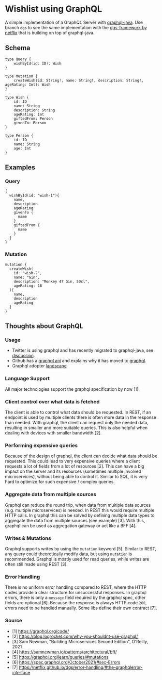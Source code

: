 # Wishlist using GraphQL

A simple implementation of a GraphQL Server with [graphql-java](https://github.com/graphql-java/graphql-java). 
Use branch `dgs` to see the same implementation with the [dgs-framework by netflix](https://github.com/netflix/dgs-framework/) that is building on top of graphql-java.

## Schema

```
type Query {
    wishById(id: ID): Wish
}

type Mutation {
    createWish(id: String!, name: String!, description: String!, ageRating: Int): Wish
}

type Wish {
    id: ID
    name: String
    description: String
    ageRating: Int
    giftedFrom: Person
    givenTo: Person
}

type Person {
    id: ID
    name: String
    age: Int
}
```

## Examples

### Query

```
{
  wishById(id: "wish-1"){
    name,
    description
    ageRating
    givenTo {
      name
    }
    giftedFrom {
      name
    }
  }
}
```

### Mutation

```
mutation {
  createWish(
    id: "wish-2",
    name: "Gin",
    description: "Monkey 47 Gin, 50cl",
    ageRating: 18
  ){
    name,
    description
    ageRating
  }
}
```

## Thoughts about GraphQL

### Usage

- Twitter is using graphql and has recently migrated to graphql-java, see [discussion](https://github.com/graphql-java/graphql-java/discussions/2591).
- Github has a [graphql api](https://docs.github.com/en/graphql/overview/about-the-graphql-api) and explains why it has moved to [graphql](https://github.blog/2016-09-14-the-github-graphql-api/).
- Graphql adopter [landscape](https://landscape.graphql.org/?category=graph-ql-adopter&grouping=category&style=borderless&zoom=150)

### Language Support

All major technologies support the graphql specification by now [1].

### Client control over what data is fetched

The client is able to control what data should be requested. 
In REST, if an endpoint is used by multiple clients there is often more data in the response than needed.
With graphql, the client can request only the needed data, resulting in smaller and more suitable queries.
This is also helpful when dealing with devices with smaller bandwidth [2].

### Performing expensive queries

Because of the design of graphql, the client can decide what data should be requested. This could lead to 
very expensive queries where a client requests a lot of fields from a lot of resources [2]. This can have a big impact
on the server and its resources (sometimes multiple involved microservices), without being able to control it.
Similar to SQL, it is very hard to optimize for such expensive / complex queries.

### Aggregate data from multiple sources

Graphql can reduce the round trip, when data from multiple data sources (e.g. multiple microservices) is needed.
In REST this would require multiple HTTP calls. In graphql this can be solved by defining multiple data types to
aggregate the data from multiple sources (see example) [3]. With this, graphql can be used as aggregation gateway 
or act like a BFF [4].

### Writes & Mutations

Graphql supports writes by using the `mutation` keyword [5]. Similar to REST, 
any query could theoretically modify data, but using `mutation` is recommended. 
Graphql is mostly used for read queries, while writes are often still made using REST [3].

### Error Handling

There is no uniform error handling compared to REST, where the HTTP codes provide a clear structure
for unsuccessful responses. In graphql errors, there is only a `message` field required by the graphql spec, 
other fields are optional [6]. Because the response is always HTTP code `200`, errors need to be handled manually. 
Some libs define their own contract [7].

### Source

- [1] https://graphql.org/code/
- [2] https://blog.logrocket.com/why-you-shouldnt-use-graphql/
- [3] Sam Newman, "Building Microservices Second Edition", O'Reilly, 2021
- [4] https://samnewman.io/patterns/architectural/bff/
- [5] https://graphql.org/learn/queries/#mutations
- [6] https://spec.graphql.org/October2021/#sec-Errors
- [7] https://netflix.github.io/dgs/error-handling/#the-graphqlerror-interface
